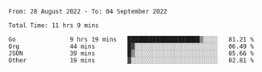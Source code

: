 <!--START_SECTION:waka-->

```text
From: 28 August 2022 - To: 04 September 2022

Total Time: 11 hrs 9 mins

Go               9 hrs 19 mins   ████████████████████▒░░░░   81.21 %
Org              44 mins         █▓░░░░░░░░░░░░░░░░░░░░░░░   06.49 %
JSON             39 mins         █▒░░░░░░░░░░░░░░░░░░░░░░░   05.66 %
Other            19 mins         ▓░░░░░░░░░░░░░░░░░░░░░░░░   02.81 %
```

<!--END_SECTION:waka-->